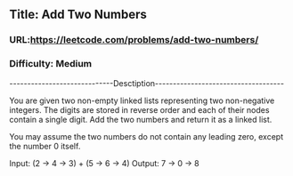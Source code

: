 ## Title: Add Two Numbers

### URL:https://leetcode.com/problems/add-two-numbers/
### Difficulty: Medium

-----------------------------Desctiption------------------------------------

You are given two non-empty linked lists representing two non-negative integers.
The digits are stored in reverse order and each of their nodes contain a single
digit. Add the two numbers and return it as a linked list.

You may assume the two numbers do not contain any leading zero, except the number 0 itself.

Input: (2 -> 4 -> 3) + (5 -> 6 -> 4)
Output: 7 -> 0 -> 8
